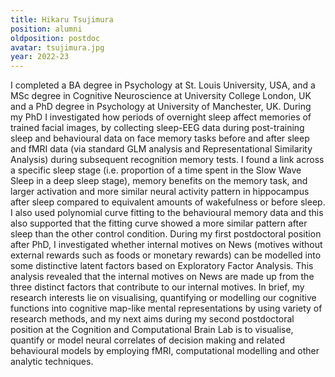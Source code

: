 ```yaml
---
title: Hikaru Tsujimura
position: alumni
oldposition: postdoc
avatar: tsujimura.jpg
year: 2022-23
---
```


I completed a BA degree in Psychology at St. Louis University, USA, and a MSc degree in Cognitive Neuroscience at University College London, UK and a PhD degree in Psychology at University of Manchester, UK. During my PhD I investigated how periods of overnight sleep affect memories of trained facial images, by collecting sleep-EEG data during post-training sleep and behavioural data on face memory tasks before and after sleep and fMRI data (via standard GLM analysis and Representational Similarity Analysis) during subsequent recognition memory tests. I found a link across a specific sleep stage (i.e. proportion of a time spent in the Slow Wave Sleep in a deep sleep stage), memory benefits on the memory task, and larger activation and more similar neural activity pattern in hippocampus after sleep compared to equivalent amounts of wakefulness or before sleep. I also used polynomial curve fitting to the behavioural memory data and this also supported that the fitting curve showed a more similar pattern after sleep than the other control condition. During my first postdoctoral position after PhD, I investigated whether internal motives on News (motives without external rewards such as foods or monetary rewards) can be modelled into some distinctive latent factors based on Exploratory Factor Analysis. This analysis revealed that the internal motives on News are made up from the three distinct factors that contribute to our internal motives. In brief, my research interests lie on visualising, quantifying or modelling our cognitive functions into cognitive map-like mental representations by using variety of research methods, and my next aims during my second postdoctoral position at the Cognition and Computational Brain Lab is to visualise, quantify or model neural correlates of decision making and related behavioural models by employing fMRI, computational modelling and other analytic techniques.